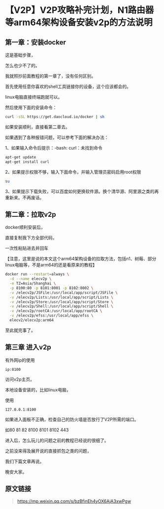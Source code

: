 # 【V2P】V2P攻略补完计划，N1路由器等arm64架构设备安装v2p的方法说明


## 第一章：安装docker

这是基础步骤，

怎么也少不了的。

我就照抄前面教程的第一章了，没有任何区别。

首先使用任意你喜欢的shell工具链接你的设备，这个应该都会的。

linux电脑直接终端跑就可以。

然后使用下面的安装命令：

``` sh
curl -sSL https://get.daocloud.io/docker | sh
```

如果安装顺利，直接看第二章去。

如果遇到了各种报错问题，可以参考下面的解决办法：

1、如果输入命令后提示：-bash: curl：未找到命令

``` sh
apt-get update
apt-get install curl
```

2、如果提示权限不够，输入下面命令，并输入管理员密码启用root权限

``` sh
su
```

3、如果提示下载失败，可以百度如何更换软件源。换个清华源、阿里源之类的再重新来。不再废话。


## 第二章：拉取v2p

docker顺利安装后，

直接复制我下方全部代码，

一次性粘贴进去并回车

【注意，这里是说的本文这个arm64架构设备的拉取方法，包括n1、树莓、部分linux电脑等，不是arm64的还是看原来的教程】

``` sh
docker run --restart=always \
  -d --name elecv2p \
  -e TZ=Asia/Shanghai \
  -p 8100:80 -p 8101:8001 -p 8102:8002 \
  -v /elecv2p/JSFile:/usr/local/app/script/JSFile \
  -v /elecv2p/Lists:/usr/local/app/script/Lists \
  -v /elecv2p/Store:/usr/local/app/script/Store \
  -v /elecv2p/Shell:/usr/local/app/script/Shell \
  -v /elecv2p/rootCA:/usr/local/app/rootCA \
  -v /elecv2p/efss:/usr/local/app/efss \
  elecv2/elecv2p:arm64
```

至此就完事了。


## 第三章  进入v2p

有外网ip的使用

`ip:8100`

访问v2p主页。


本地设备安装的，比如linux电脑，

使用

```
127.0.0.1:8100
```

如果进入面板不正确，检查自己的防火墙是否放行了V2P所需的端口。


如80 81 82 8100 8101 8102 443

进入后，怎么玩儿的问题之前的教程已经说的很细了。


之前没来得及展开说的直接抓包之类的问题，

我们下篇文章再说。

晚安大家。

## 原文链接
> https://mp.weixin.qq.com/s/bzBfinEh4yOX6AjA3xwPgw
